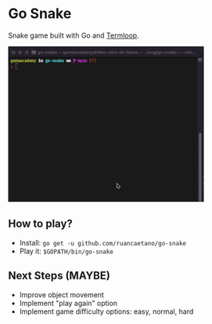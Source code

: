 # Go Snake
Snake game built with Go and [Termloop](https://github.com/JoelOtter/termloop).

<img src="./docs/demo.gif" width=400>

## How to play?

- Install: `go get -u github.com/ruancaetano/go-snake`
- Play it: `$GOPATH/bin/go-snake`

## Next Steps (MAYBE)

- Improve object movement
- Implement "play again" option
- Implement game difficulty options: easy, normal, hard
